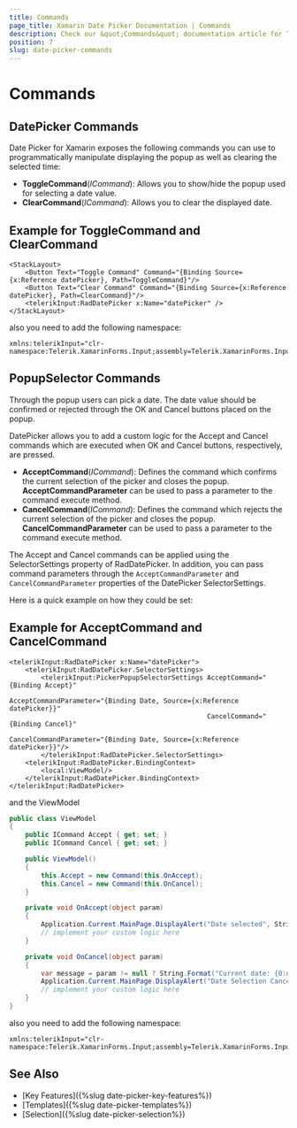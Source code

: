 ```yaml
---
title: Commands
page_title: Xamarin Date Picker Documentation | Commands
description: Check our &quot;Commands&quot; documentation article for Telerik DatePicker for Xamarin control.
position: 7
slug: date-picker-commands
---
```


# Commands

## DatePicker Commands

Date Picker for Xamarin exposes the following commands you can use to programmatically manipulate displaying the popup as well as clearing the selected time:

* **ToggleCommand**(*ICommand*): Allows you to show/hide the popup used for selecting a date value.
* **ClearCommand**(*ICommand*): Allows you to clear the displayed date.

## Example for ToggleCommand and ClearCommand

```XAML
<StackLayout>
	<Button Text="Toggle Command" Command="{Binding Source={x:Reference datePicker}, Path=ToggleCommand}"/>
	<Button Text="Clear Command" Command="{Binding Source={x:Reference datePicker}, Path=ClearCommand}"/>
	<telerikInput:RadDatePicker x:Name="datePicker" />
</StackLayout>
```

also you need to add the following namespace:

```XAML
xmlns:telerikInput="clr-namespace:Telerik.XamarinForms.Input;assembly=Telerik.XamarinForms.Input"
```

## PopupSelector Commands

Through the popup users can pick a date. The date value should be confirmed or rejected through the OK and Cancel buttons placed on the popup.

DatePicker allows you to add a custom logic for the Accept and Cancel commands which are executed when OK and Cancel buttons, respectively, are pressed.

* **AcceptCommand**(*ICommand*): Defines the command which confirms the current selection of the picker and closes the popup. **AcceptCommandParameter** can be used to pass a parameter to the command execute method. 
* **CancelCommand**(*ICommand*): Defines the command which rejects the current selection of the picker and closes the popup. **CancelCommandParameter** can be used to pass a parameter to the command execute method.

The Accept and Cancel commands can be applied using the SelectorSettings property of RadDatePicker. In addition, you can pass command parameters through the `AcceptCommandParameter` and `CancelCommandParameter` properties of the DatePicker SelectorSettings.

Here is a quick example on how they could be set:

## Example for AcceptCommand and CancelCommand

```XAML
<telerikInput:RadDatePicker x:Name="datePicker">
	<telerikInput:RadDatePicker.SelectorSettings>
		<telerikInput:PickerPopupSelectorSettings AcceptCommand="{Binding Accept}" 
												  AcceptCommandParameter="{Binding Date, Source={x:Reference datePicker}}"
												  CancelCommand="{Binding Cancel}"
												  CancelCommandParameter="{Binding Date, Source={x:Reference datePicker}}"/>
		</telerikInput:RadDatePicker.SelectorSettings>
	<telerikInput:RadDatePicker.BindingContext>
		<local:ViewModel/>
	</telerikInput:RadDatePicker.BindingContext>
</telerikInput:RadDatePicker>
```

and the ViewModel

```C#
public class ViewModel
{
    public ICommand Accept { get; set; }
    public ICommand Cancel { get; set; }

    public ViewModel()
    {
        this.Accept = new Command(this.OnAccept);
        this.Cancel = new Command(this.OnCancel);
    }

    private void OnAccept(object param)
    {
        Application.Current.MainPage.DisplayAlert("Date selected", String.Format("New Date: {0:d}", (DateTime)param), "OK");
        // implement your custom logic here
    }

    private void OnCancel(object param)
    {
        var message = param != null ? String.Format("Current date: {0:d}", (DateTime)param) : "Currently no date is selected";
        Application.Current.MainPage.DisplayAlert("Date Selection Canceled", message, "OK");
        // implement your custom logic here
    }
}
```

also you need to add the following namespace:

```XAML
xmlns:telerikInput="clr-namespace:Telerik.XamarinForms.Input;assembly=Telerik.XamarinForms.Input"
```

## See Also

- [Key Features]({%slug date-picker-key-features%})
- [Templates]({%slug date-picker-templates%})
- [Selection]({%slug date-picker-selection%})
